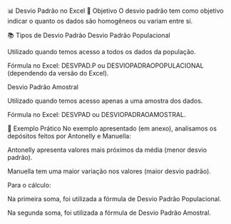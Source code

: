 📊 Desvio Padrão no Excel
🎯 Objetivo
O desvio padrão tem como objetivo indicar o quanto os dados são homogêneos ou variam entre si.

📚 Tipos de Desvio Padrão
Desvio Padrão Populacional

Utilizado quando temos acesso a todos os dados da população.

Fórmula no Excel: DESVPAD.P ou DESVIOPADRAOPOPULACIONAL (dependendo da versão do Excel).

Desvio Padrão Amostral

Utilizado quando temos acesso apenas a uma amostra dos dados.

Fórmula no Excel: DESVPAD ou DESVIOPADRAOAMOSTRAL.

🧮 Exemplo Prático
No exemplo apresentado (em anexo), analisamos os depósitos feitos por Antonelly e Manuella:

Antonelly apresenta valores mais próximos da média (menor desvio padrão).

Manuella tem uma maior variação nos valores (maior desvio padrão).

Para o cálculo:

Na primeira soma, foi utilizada a fórmula de Desvio Padrão Populacional.

Na segunda soma, foi utilizada a fórmula de Desvio Padrão Amostral.
